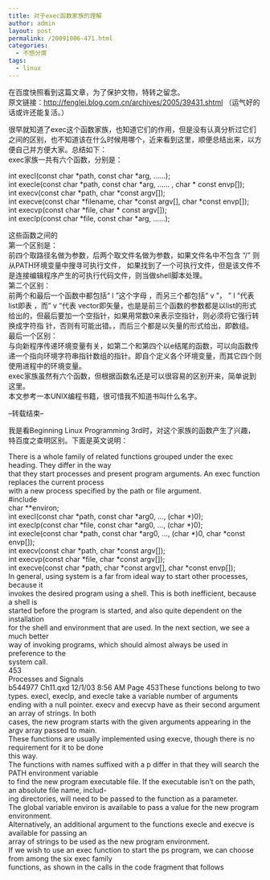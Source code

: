 ```yaml
---
title: 对于exec函数家族的理解
author: admin
layout: post
permalink: /20091006-471.html
categories:
  - 不想分类
tags:
  - linux
---
```

在百度快照看到这篇文章，为了保护文物，特转之留念。  
原文链接：http://fenglei.blog.com.cn/archives/2005/39431.shtml （运气好的话或许还能复活。）

很早就知道了exec这个函数家族，也知道它们的作用，但是没有认真分析过它们之间的区别，也不知道该在什么时候用哪个，近来看到这里，顺便总结出来，以方便自己并方便大家。总结如下：  
exec家族一共有六个函数，分别是：

int execl(const char \*path, const char \*arg, &#8230;&#8230;);  
int execle(const char \*path, const char \*arg, &#8230;&#8230; , char * const envp[]);  
int execv(const char \*path, char \*const argv[]);  
int execve(const char \*filename, char \*const argv[], char *const envp[]);  
int execvp(const char \*file, char \* const argv[]);  
int execlp(const char \*file, const char \*arg, &#8230;&#8230;);

这些函数之间的  
第一个区别是：  
前四个取路径名做为参数，后两个取文件名做为参数，如果文件名中不包含 “/” 则从PATH环境变量中搜寻可执行文件， 如果找到了一个可执行文件，但是该文件不是连接编辑程序产生的可执行代码文件，则当做shell脚本处理。  
第二个区别：  
前两个和最后一个函数中都包括“ l ”这个字母 ，而另三个都包括“ v ”， &#8221; l &#8220;代表 list即表 ，而&#8221; v &#8220;代表 vector即矢量，也是是前三个函数的参数都是以list的形式给出的，但最后要加一个空指针，如果用常数0来表示空指针，则必须将它强行转换成字符指 针，否则有可能出错。，而后三个都是以矢量的形式给出，即数组。  
最后一个区别：  
与向新程序传递环境变量有关，如第二个和第四个以e结尾的函数，可以向函数传递一个指向环境字符串指针数组的指针。即自个定义各个环境变量，而其它四个则使用进程中的环境变量。  
exec家族虽然有六个函数，但根据函数名还是可以很容易的区别开来，简单说到这里。  
本文参考一本UNIX编程书籍，很可惜我不知道书叫什么名字。

&#8211;转载结束&#8211;

我是看Beginning Linux Programming 3rd时，对这个家族的函数产生了兴趣，特百度之查明区别。下面是英文说明：

There is a whole family of related functions grouped under the exec heading. They differ in the way  
that they start processes and present program arguments. An exec function replaces the current process  
with a new process specified by the path or file argument.  
#include  
char **environ;  
int execl(const char \*path, const char \*arg0, &#8230;, (char *)0);  
int execlp(const char \*file, const char \*arg0, &#8230;, (char *)0);  
int execle(const char \*path, const char \*arg0, &#8230;, (char \*)0, char \*const  
envp[]);  
int execv(const char \*path, char \*const argv[]);  
int execvp(const char \*file, char \*const argv[]);  
int execve(const char \*path, char \*const argv[], char *const envp[]);  
In general, using system is a far from ideal way to start other processes, because it  
invokes the desired program using a shell. This is both inefficient, because a shell is  
started before the program is started, and also quite dependent on the installation  
for the shell and environment that are used. In the next section, we see a much better  
way of invoking programs, which should almost always be used in preference to the  
system call.  
453  
Processes and Signals  
b544977 Ch11.qxd 12/1/03 8:56 AM Page 453These functions belong to two types. execl, execlp, and execle take a variable number of arguments  
ending with a null pointer. execv and execvp have as their second argument an array of strings. In both  
cases, the new program starts with the given arguments appearing in the argv array passed to main.  
These functions are usually implemented using execve, though there is no requirement for it to be done  
this way.  
The functions with names suffixed with a p differ in that they will search the PATH environment variable  
to find the new program executable file. If the executable isn’t on the path, an absolute file name, includ-  
ing directories, will need to be passed to the function as a parameter.  
The global variable environ is available to pass a value for the new program environment.  
Alternatively, an additional argument to the functions execle and execve is available for passing an  
array of strings to be used as the new program environment.  
If we wish to use an exec function to start the ps program, we can choose from among the six exec family  
functions, as shown in the calls in the code fragment that follows